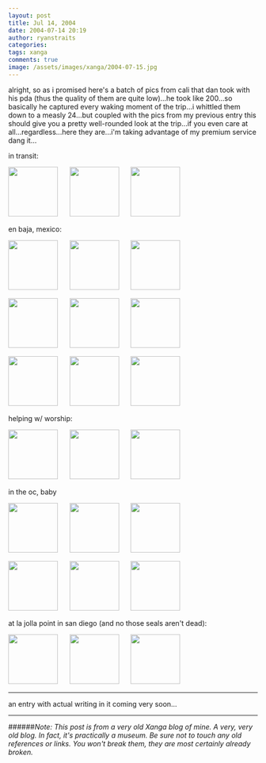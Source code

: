 ```yaml
---
layout: post
title: Jul 14, 2004
date: 2004-07-14 20:19
author: ryanstraits
categories:
tags: xanga
comments: true
image: /assets/images/xanga/2004-07-15.jpg
---
```

alright, so as i promised here's a batch of pics from cali that dan took with his pda (thus the quality of them are quite low)...he took like 200...so basically he captured every waking moment of the trip...i whittled them down to a measly 24...but coupled with the pics from my previous entry this should give you a pretty well-rounded look at the trip...if you even care at all...regardless...here they are...i'm taking advantage of my premium service dang it...

<!-- break -->

in transit:

<a href="http://i.xanga.com/bluestarmorning/travel1.jpg" target="_blank"><img src="http://i.xanga.com/bluestarmorning/t/travel1.jpg" alt="" width="100" border="0" /></a>      <a href="http://i.xanga.com/bluestarmorning/travel2.jpg" target="_blank"><img src="http://i.xanga.com/bluestarmorning/t/travel2.jpg" alt="" width="100" border="0" /></a>      <a href="http://i.xanga.com/bluestarmorning/travel3.jpg" target="_blank"><img src="http://i.xanga.com/bluestarmorning/t/travel3.jpg" alt="" width="100" border="0" /></a>

en baja, mexico:

<a href="http://i.xanga.com/bluestarmorning/mexico1.jpg" target="_blank"><img src="http://i.xanga.com/bluestarmorning/t/mexico1.jpg" alt="" width="100" border="0" /></a>      <a href="http://i.xanga.com/bluestarmorning/mexico2.jpg" target="_blank"><img src="http://i.xanga.com/bluestarmorning/t/mexico2.jpg" alt="" width="100" border="0" /></a>      <a href="http://i.xanga.com/bluestarmorning/mexico3.jpg" target="_blank"><img src="http://i.xanga.com/bluestarmorning/t/mexico3.jpg" alt="" width="100" border="0" /></a>

<a href="http://i.xanga.com/bluestarmorning/mexico4.jpg" target="_blank"><img src="http://i.xanga.com/bluestarmorning/t/mexico4.jpg" alt="" width="100" border="0" /></a>      <a href="http://i.xanga.com/bluestarmorning/mexico5.jpg" target="_blank"><img src="http://i.xanga.com/bluestarmorning/t/mexico5.jpg" alt="" width="100" border="0" /></a>      <a href="http://i.xanga.com/bluestarmorning/mexico6.jpg" target="_blank"><img src="http://i.xanga.com/bluestarmorning/t/mexico6.jpg" alt="" width="100" border="0" /></a>

<a href="http://i.xanga.com/bluestarmorning/mexico7.jpg" target="_blank"><img src="http://i.xanga.com/bluestarmorning/t/mexico7.jpg" alt="" width="100" border="0" /></a>      <a href="http://i.xanga.com/bluestarmorning/mexico9.jpg" target="_blank"><img src="http://i.xanga.com/bluestarmorning/t/mexico9.jpg" alt="" width="100" border="0" /></a>      <a href="http://i.xanga.com/bluestarmorning/mexico8.jpg" target="_blank"><img src="http://i.xanga.com/bluestarmorning/t/mexico8.jpg" alt="" width="100" border="0" /></a>

helping w/ worship:

<a href="http://i.xanga.com/bluestarmorning/church1.jpg" target="_blank"><img src="http://i.xanga.com/bluestarmorning/t/church1.jpg" alt="" width="100" border="0" /></a>      <a href="http://i.xanga.com/bluestarmorning/church2.jpg" target="_blank"><img src="http://i.xanga.com/bluestarmorning/t/church2.jpg" alt="" width="100" border="0" /></a>      <a href="http://i.xanga.com/bluestarmorning/church3.jpg" target="_blank"><img src="http://i.xanga.com/bluestarmorning/t/church3.jpg" alt="" width="100" border="0" /></a>

in the oc, baby

<a href="http://i.xanga.com/bluestarmorning/oc1.jpg" target="_blank"><img src="http://i.xanga.com/bluestarmorning/t/oc1.jpg" alt="" width="100" border="0" /></a>      <a href="http://i.xanga.com/bluestarmorning/oc2.jpg" target="_blank"><img src="http://i.xanga.com/bluestarmorning/t/oc2.jpg" alt="" width="100" border="0" /></a>      <a href="http://i.xanga.com/bluestarmorning/oc3.jpg" target="_blank"><img src="http://i.xanga.com/bluestarmorning/t/oc3.jpg" alt="" width="100" border="0" /></a>

<a href="http://i.xanga.com/bluestarmorning/oc4.jpg" target="_blank"><img src="http://i.xanga.com/bluestarmorning/t/oc4.jpg" alt="" width="100" border="0" /></a>      <a href="http://i.xanga.com/bluestarmorning/oc5.jpg" target="_blank"><img src="http://i.xanga.com/bluestarmorning/t/oc5.jpg" alt="" width="100" border="0" /></a>      <a href="http://i.xanga.com/bluestarmorning/oc6.jpg" target="_blank"><img src="http://i.xanga.com/bluestarmorning/t/oc6.jpg" alt="" width="100" border="0" /></a>

at la jolla point in san diego (and no those seals aren't dead):

<a href="http://i.xanga.com/bluestarmorning/san%20diego1.jpg" target="_blank"><img src="http://i.xanga.com/bluestarmorning/t/san%20diego1.jpg" alt="" width="100" border="0" /></a>      <a href="http://i.xanga.com/bluestarmorning/san%20diego2.jpg" target="_blank"><img src="http://i.xanga.com/bluestarmorning/t/san%20diego2.jpg" alt="" width="100" border="0" /></a>      <a href="http://i.xanga.com/bluestarmorning/san%20diego3.jpg" target="_blank"><img src="http://i.xanga.com/bluestarmorning/t/san%20diego3.jpg" alt="" width="100" border="0" /></a>

---

an entry with actual writing in it coming very soon...

---

######*Note: This post is from a very old Xanga blog of mine. A very, very old blog. In fact, it's practically a museum. Be sure not to touch any old references or links. You won't break them, they are most certainly already broken.*